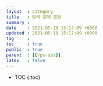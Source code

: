```yaml
---
layout  : category
title   : 탐색 문제 모음
summary : 
date    : 2021-05-18 15:17:09 +0900
updated : 2021-05-18 15:17:09 +0900
tag     : 
toc     : true
public  : true
parent  : [[/ps-set]]
latex   : false
---
```

* TOC
{:toc}
